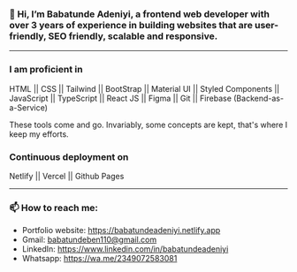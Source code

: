 ### 👋 Hi, I’m Babatunde Adeniyi, a frontend web developer with over 3 years of experience in building websites that are user-friendly, SEO friendly, scalable and responsive.
---

### I am proficient in

HTML || CSS || Tailwind || BootStrap || Material UI || Styled Components || JavaScript || TypeScript || React JS || Figma || Git || Firebase (Backend-as-a-Service)

These tools come and go. Invariably, some concepts are kept, that's where I keep my efforts.

### Continuous deployment on

Netlify || Vercel || Github Pages

---

### 📫 How to reach me:
- Portfolio website: <https://babatundeadeniyi.netlify.app>
- Gmail: <babatundeben110@gmail.com>
- LinkedIn: <https://www.linkedin.com/in/babatundeadeniyi>
- Whatsapp: <https://wa.me/2349072583081>


